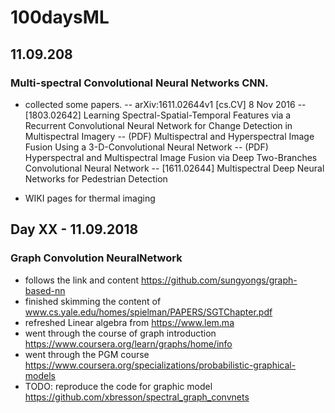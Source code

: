 # 100daysML

## 11.09.208
### Multi-spectral Convolutional Neural Networks CNN.
- collected some papers.
-- arXiv:1611.02644v1 [cs.CV] 8 Nov 2016
-- [1803.02642] Learning Spectral-Spatial-Temporal Features via a Recurrent Convolutional Neural Network for Change Detection in Multispectral Imagery
-- (PDF) Multispectral and Hyperspectral Image Fusion Using a 3-D-Convolutional Neural Network
-- (PDF) Hyperspectral and Multispectral Image Fusion via Deep Two-Branches Convolutional Neural Network
-- [1611.02644] Multispectral Deep Neural Networks for Pedestrian Detection

- WIKI pages for thermal imaging 

## Day XX - 11.09.2018
### Graph Convolution NeuralNetwork
- follows the link and content https://github.com/sungyongs/graph-based-nn
- finished skimming the content of www.cs.yale.edu/homes/spielman/PAPERS/SGTChapter.pdf
- refreshed Linear algebra from https://www.lem.ma
- went through the course of graph introduction https://www.coursera.org/learn/graphs/home/info
- went through the PGM course https://www.coursera.org/specializations/probabilistic-graphical-models
- TODO: reproduce the code for graphic model https://github.com/xbresson/spectral_graph_convnets


